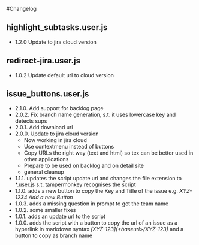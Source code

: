 ﻿#Changelog

## highlight_subtasks.user.js

* 1.2.0 Update to jira cloud version


## redirect-jira.user.js

* 1.0.2 Update default url to cloud version

## issue_buttons.user.js
* 2.1.0. Add support for backlog page
* 2.0.2. Fix branch name generation, s.t. it uses lowercase key and detects sups
* 2.0.1. Add download url
* 2.0.0. Update to jira cloud version
  * Now working in jira cloud 
  * Use contextmenu instead of buttons
  * Copy URLs the right way (text and html) so tex can be better used in other applications
  * Prepare to be used on backlog and on detail site
  * general cleanup
* 1.1.1. updates the script update url and changes the file extension to *.user.js s.t. tampermonkey recognises the script
* 1.1.0. adds a new button to copy the Key and Title of the issue e.g. _XYZ-1234 Add a new Button_
* 1.0.3. adds a missing question in prompt to get the team name 
* 1.0.2. some smaller fixes
* 1.0.1. adds an update url to the script
* 1.0.0. adds the script with a button to copy the url of an issue as a hyperlink in markdown syntax _\[XYZ-123](\<baseurl>/XYZ-123)_ and a button to copy as branch name